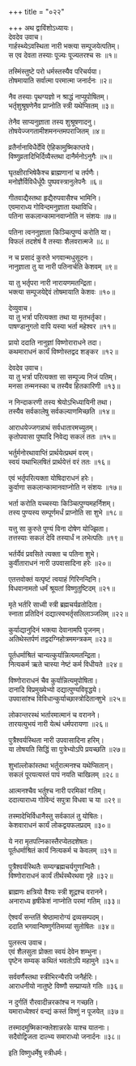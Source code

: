 +++
title = "०२२"

+++
अथ द्वाविंशोऽध्यायः।  
देवदेव उवाच।  
गार्हस्थ्येऽवस्थिता नारी भक्त्या सम्पूजयेत्पतिम्।  
स एव देवता तस्याः पूज्यः पूज्यतरश्च सः ॥१॥

तस्मिंस्तुष्टे परो धर्मस्तस्यैव परिचर्यया।  
तोषमायाति सर्वात्मा परमात्मा जनार्दनः ॥२॥

नैव तस्याः पृथग्यज्ञो न श्राद्धं नाप्युपोषितम्।  
भर्तृशुश्रूषणेनैव प्राप्नोति स्त्री यथेप्सितम् ॥३॥

तेनैव साप्यनुज्ञाता तस्य शुश्रूषणादनु।  
तोषयेज्जगतामीशमनन्तमपराजितम् ॥४॥

व्रतैर्नानाविधैर्देवि ऐहिकामुष्मिकाप्तये।  
विष्णुव्रतादिभिर्दिव्यैस्तथा दानैर्मनोऽनुगैः ॥५॥

घृतक्षीराभिषेकैश्च ब्राह्मणानां च तर्पणैः।  
मनोज्ञैर्विविधैर्धूपैः पुष्पवस्त्रानुलेपनैः ॥६॥

गीतवाद्यैस्तथा हृद्यैरुपवासैश्च भामिनि।  
एवमाराध्य गोविन्दमनुज्ञाता यथाविधि।  
पतिना सकलान्कामानवाप्नोति न संशयः ॥७॥

पतिना त्वननुज्ञाता किञ्चित्पुण्यं करोति या।  
विफलं तदशेषं वै तस्याः शैलवरात्मजे ॥८॥

न च प्रसादं कुरुते भगवान्मधुसूदनः।  
नानुज्ञाता तु या नारी पतिनार्चति केशवम् ॥९॥

या तु भर्तृपरा नारी नारायणमतन्द्रिता।  
भक्त्या सम्पूजयेद्देवं तोषमायाति केशवः ॥१०॥

देव्युवाच।  
या तु भर्त्रा परित्यक्ता तथा या मृतभर्तृका।  
पाषण्डानुगतो वापि यस्या भर्ता महेश्वर ॥११॥

प्रायो ददाति नानुज्ञां विष्णोराराधने तदा।  
कथमाराधनं कार्यं विष्णोस्तद्वद शङ्कर ॥१२॥

देवदेव उवाच।  
या तु भर्त्रा परित्यक्ता सा सम्पूज्य निजं पतिम्।  
मनसा तन्मनस्का च तस्यैव हितकारिणी ॥१३॥

न निन्दाकरणी तस्य श्रेयोऽभिध्यायिनी तथा।  
तस्यैव सर्वकालेषु सर्वकल्याणमिच्छति ॥१४॥

आराधयेज्जगन्नाथं सर्वधातारमच्युतम्।  
कृतोपवासा पुष्पादि निवेद्य सकलं ततः ॥१५॥

भर्तुर्मनोरथावाप्तिं प्रार्थयेत्प्रथमं वरम्।  
स्वयं यथाभिलषितं प्रार्थयेत्तं वरं ततः ॥१६॥

एवं भर्तृपरित्यक्ता योषिदाराधनं हरेः।  
कुर्वाणा सकलान्कामानवाप्नोति न संशयः ॥१७॥

भर्ता करोति यच्चस्याः किञ्चित्पुण्यमहर्निशम्।  
तस्य पुण्यस्य सम्पूर्णमर्धं प्राप्नोति सा शुभे ॥१८॥

यत्तु सा कुरुते पुण्यं विना दोषेण योज्झिता।  
तत्तस्याः सकलं देवि तस्यार्धं न लभेत्पतिः ॥१९॥

भर्तर्येवं प्रवसिते त्यक्ता च पतिना शुभे।  
कुर्वीताराधनं नारी उपवासादिना हरेः ॥२०॥

एतत्तवोक्तं यत्पृष्टं त्वयाहं गिरिनन्दिनि।  
विधवानामतो धर्मं श्रूयतां विष्णुतुष्टिदम् ॥२१॥

मृते भर्तरि साध्वी स्त्री ब्रह्मचर्यव्रतोदिता।  
स्नाता प्रतिदिनं दद्यात्स्वभर्तृसलिलाञ्जलिम् ॥२२॥

कुर्याद्यानुदिनं भक्त्या देवानामपि पूजनम्।  
अतिथेस्तर्पणं तद्वदग्निहोत्रममन्त्रकम् ॥२३॥

पूर्तधर्माश्रितं चान्यत्कुर्यान्नित्यमतन्द्रिता।  
नित्यकर्म ऋते चास्या नेष्टं कर्म विधीयते ॥२४॥

विष्णोराराधनं चैव कुर्यान्नित्यमुपोषिता।  
दानादि विप्रमुख्येभ्यो दद्यात्पुण्यविवृद्धये।  
उपवासांश्च विविधान्कुर्याच्छास्त्रोदितान्शुभे ॥२५॥

लोकान्तरस्थं भर्तारमात्मानं च वरानने।  
तारयत्युभयं नारी येत्थं धर्मपरायणा ॥२६॥

पुत्रैश्वर्यस्थिता नारी उपवासादिना हरिम्।  
या तोषयति सिद्धिं सा पुत्रेभ्योऽपि प्रयच्छति ॥२७॥

शुभांल्लोकांस्तथा भर्तुरात्मनश्च यथेप्सितान्।  
सकलं पूरयत्यस्तं पापं नयति चाखिलम् ॥२८॥

आत्मनश्चैव भर्तुश्च नारी परमिकां गतिम्।  
ददात्याराध्य गोविन्दं सपुत्रा विधवा च या ॥२९॥

तस्मादेभिर्विधानैस्तु सर्वकालं तु योषितः।  
केशवाराधनं कार्यं लोकद्वयफलप्रदम् ॥३०॥

ये नरा मृतपत्निकास्तैरप्येतदशेषतः।  
पूर्तधर्माश्रितं कार्यं नित्यकर्म च केवलम् ॥३१॥

पुत्रैश्वर्यस्थितैः सम्यग्ब्रह्मचर्यगुणान्वितैः।  
विष्णोराराधनं कार्यं तीर्थस्थैरथवा गृहे ॥३२॥

ब्राह्मणः क्षत्रियो वैश्यः स्त्री शूद्रश्च वरानने।  
अनाराध्य हृषीकेशं नाप्नोति परमां गतिम् ॥३३॥

ऐश्वर्यं सन्ततिं श्रेष्ठामारोग्यं द्रव्यसम्पदम्।  
ददाति भगवान्विष्णुर्गतिमग्र्यां सुतोषितः ॥३४॥

पुलस्त्य उवाच।  
एवं शैलसुता प्रोक्ता स्वयं देवेन शम्भुना।  
पृष्टेन सम्यक् कथितं भवतोऽपि महामुने ॥३५॥

सर्ववर्णैस्तथा स्त्रीभिरन्यैरपि जनैर्हरिः।  
आराधनीयो नातुष्टे विष्णौ सम्प्राप्यते गतिः ॥३६॥

न दुर्गतिं रौरवादीन्नरकांश्च न गच्छति।  
यमाराध्येश्वरं वन्द्यं कस्तं विष्णुं न पूजयेत् ॥३७॥

तस्मादमुष्मिकान्क्लेशान्नरके याश्च यातनाः।  
सदैवोद्विजता दाल्भ्य समाराध्यो जनार्दनः ॥३८॥

इति विष्णुधर्मेषु स्त्रीधर्मः।  
